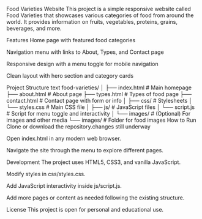 Food Varieties Website
This project is a simple responsive website called Food Varieties that showcases various categories of food from around the world. It provides information on fruits, vegetables, proteins, grains, beverages, and more.

Features
Home page with featured food categories

Navigation menu with links to About, Types, and Contact page

Responsive design with a menu toggle for mobile navigation

Clean layout with hero section and category cards

Project Structure
text
food-varieties/
│
├── index.html          # Main homepage
├── about.html          # About page
├── types.html          # Types of food page 
├── contact.html        # Contact page with form or info
│
├── css/                # Stylesheets
│   └── styles.css      # Main CSS file
│
├── js/                 # JavaScript files
│   └── script.js       # Script for menu toggle and interactivity
│
└── images/             # (Optional) For images and other media
    └── images/         # Folder for food images
How to Run
Clone or download the repository.changes still underway 

Open index.html in any modern web browser.

Navigate the site through the menu to explore different pages.

Development
The project uses HTML5, CSS3, and vanilla JavaScript.

Modify styles in css/styles.css.

Add JavaScript interactivity inside js/script.js.

Add more pages or content as needed following the existing structure.

License
This project is open for personal and educational use.
